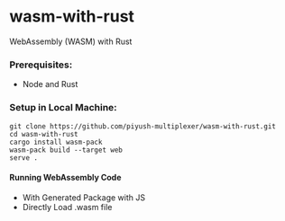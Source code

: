 # wasm-with-rust

WebAssembly (WASM) with Rust

### Prerequisites:

- Node and Rust

### Setup in Local Machine:

```
git clone https://github.com/piyush-multiplexer/wasm-with-rust.git
cd wasm-with-rust
cargo install wasm-pack
wasm-pack build --target web
serve .
```

#### Running WebAssembly Code

- With Generated Package with JS
- Directly Load .wasm file
